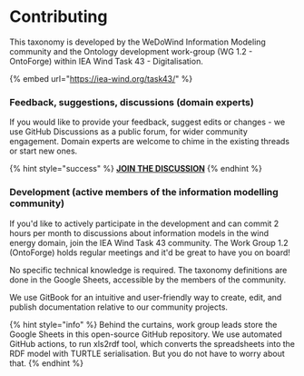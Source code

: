 # Contributing

This taxonomy is developed by the WeDoWind Information Modeling community and the  Ontology development work-group (WG 1.2 - OntoForge) within IEA Wind Task 43 - Digitalisation.

{% embed url="https://iea-wind.org/task43/" %}

### Feedback, suggestions, discussions (domain experts)

If you would like to provide your feedback, suggest edits or changes -  we use GitHub Discussions as a public forum, for wider community engagement. Domain experts are welcome to chime in the existing threads or start new ones.

{% hint style="success" %}
[**JOIN THE DISCUSSION**](https://github.com/WeDoWind/wind-energy-project-lifecycle-taxonomy/discussions)
{% endhint %}

### Development (active members of the information modelling community)&#x20;

If you'd like to actively participate in the development and can commit 2 hours per month to discussions about information models in the wind energy domain, join the IEA Wind Task 43 community. The Work Group 1.2 (OntoForge) holds regular meetings and it'd be great to have you on board!

No specific technical knowledge is required. The taxonomy definitions are done in the Google Sheets, accessible by the members of the community.&#x20;

We use GitBook for an intuitive and user-friendly way to create, edit, and publish documentation relative to our community projects.

{% hint style="info" %}
Behind the curtains, work group leads store the Google Sheets in this open-source GitHub repository.  We use automated GitHub actions, to run xls2rdf tool, which converts the spreadsheets into the RDF model with TURTLE serialisation. But you do not have to worry about that.
{% endhint %}

